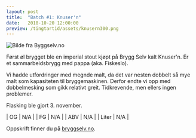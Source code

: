 ```yaml
---
layout: post
title:  "Batch #1: Knuser'n"
date:   2018-10-20 12:00:00
preview: /tingtartid/assets/knusern300.png
---
```


![Bilde fra Byggselv.no](/tingtartid/assets/knusern.png)

Først øl brygget ble en imperial stout kjøpt på Brygg Selv kalt Knuser'n. Er et sammarbeidsbrygg med pappa (aka. Fiskeslo).

Vi hadde utfordringer med megnde malt, da det var nesten dobbelt så mye malt som kapasiteten til bryggemaskinen. Derfor endte vi opp med dobbelmesking som gikk relativt greit. Tidkrevende, men ellers ingen problemer.

Flasking ble gjort 3. november.

| OG    | N/A |
| FG    | N/A |
| ABV   | N/A |
| Liter | N/A |

Oppskrift finner du på [bryggselv.no](https://www.bryggselv.no/finest/105063/knuser-n-imperial-stout-allgrain-%C3%B8lsett-20-liter).
